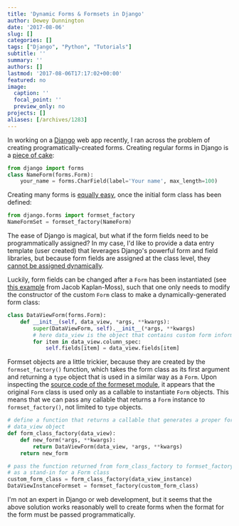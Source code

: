 ```yaml
---
title: 'Dynamic Forms & Formsets in Django'
author: Dewey Dunnington
date: '2017-08-06'
slug: []
categories: []
tags: ["Django", "Python", "Tutorials"]
subtitle: ''
summary: ''
authors: []
lastmod: '2017-08-06T17:17:02+00:00'
featured: no
image:
  caption: ''
  focal_point: ''
  preview_only: no
projects: []
aliases: [/archives/1283]
---
```


In working on a <a href="https://www.djangoproject.com/">Django</a> web app recently, I ran across the problem of creating programatically-created forms. Creating regular forms in Django is a <a href="https://docs.djangoproject.com/en/1.11/topics/forms/#building-a-form-in-django">piece of cake</a>:


```python
from django import forms
class NameForm(forms.Form):
    your_name = forms.CharField(label='Your name', max_length=100)
```

Creating many forms is [equally easy](https://docs.djangoproject.com/en/1.11/topics/forms/formsets/), once the initial form class has been defined:

```python
from django.forms import formset_factory
NameFormSet = formset_factory(NameForm)
```

The ease of Django is magical, but what if the form fields need to be programmatically assigned? In my case, I'd like to provide a data entry template (user created) that leverages Django's powerful form and field libraries, but because form fields are assigned at the class level, they [cannot be assigned dynamically](https://stackoverflow.com/questions/68645/static-class-variables-in-python).

Luckily, form fields can be changed after a `Form` has been instantiated (see [this example](https://jacobian.org/writing/dynamic-form-generation/) from Jacob Kaplan-Moss), such that one only needs to modify the constructor of the custom `Form` class to make a dynamically-generated form class:

```python
class DataViewForm(forms.Form):
    def __init__(self, data_view, *args, **kwargs):
        super(DataViewForm, self).__init__(*args, **kwargs)
        # here data_view is the object that contains custom form information
        for item in data_view.column_spec:
            self.fields[item] = data_view.fields[item]
```

Formset objects are a little trickier, because they are created by the `formset_factory()` function, which takes the form class as its first argument and returning a `type` object that is used in a similar way as a `Form`. Upon inspecting the [source code of the formeset module](https://docs.djangoproject.com/en/1.11/_modules/django/forms/formsets/), it appears that the original `Form` class is used only as a callable to instantiate `Form` objects. This means that we can pass any callable that returns a `Form` instance to `formset_factory()`, not limited to `type` objects.

```python
# define a function that returns a callable that generates a proper form based on a
# data_view object
def form_class_factory(data_view):
    def new_form(*args, **kwargs):
        return DataViewForm(data_view, *args, **kwargs)
    return new_form

# pass the function returned from form_class_factory to formset_factory() 
# as a stand-in for a Form class
custom_form_class = form_class_factory(data_view_instance)
DataViewInstanceFormset = formset_factory(custom_form_class)
```

I'm not an expert in Django or web development, but it seems that the above solution works reasonably well to create forms when the format for the form must be passed programmatically.


